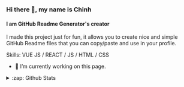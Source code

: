 ### Hi there 👋, my name is Chinh
#### I am GitHub Readme Generator's creator
I made this project just for fun, it allows you to create nice and simple GitHub Readme files that you can copy/paste and use in your profile.

Skills: VUE JS / REACT / JS / HTML / CSS

- 🔭 I’m currently working on this page. 

<details>
  <summary>:zap: Github Stats</summary>
  <img align="left" alt="doinby" src="https://my-github-stats-vercel-doinby.vercel.app/api/pin/?username=doinby&show_icons=true&hide_border=true"/>

</details>
